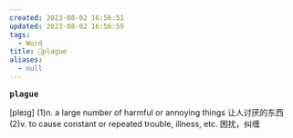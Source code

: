 ```yaml
---
created: 2023-08-02 16:56:51
updated: 2023-08-02 16:56:59
tags:
  - Word
title: 📖plague
aliases:
  - null
---
```


<pre><strong>plague</strong></pre>
[pleɪg]
(1)n. a large number of harmful or annoying things 让⼈讨厌的东⻄(2)v. to cause constant or repeated trouble, illness, etc. 困扰，纠缠
